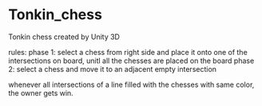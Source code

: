 # Tonkin_chess
Tonkin chess created by Unity 3D

rules:
phase 1: select a chess from right side and place it onto one of the intersections on board,
          unitl all the chesses are placed on the board
phase 2: select a chess and move it to an adjacent empty intersection

whenever all intersections of a line filled with the chesses with same color, the owner gets win.
